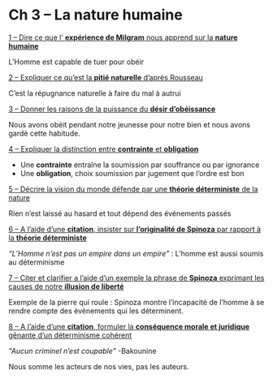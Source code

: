 # Ch 3 – La nature humaine
<ins>1 – Dire ce que l’ **expérience de Milgram** nous apprend sur la **nature humaine**</ins>

L’Homme est capable de tuer pour obéir

<ins>2 – Expliquer ce qu’est la **pitié naturelle** d’après Rousseau</ins>

C’est la répugnance naturelle à faire du mal à autrui 

<ins>3 – Donner les raisons de la puissance du **désir d’obéissance**</ins>

Nous avons obéit pendant notre jeunesse pour notre bien et nous avons gardé cette habitude.

<ins>4 – Expliquer la distinction entre **contrainte** et **obligation**</ins>

- Une **contrainte** entraîne la soumission par souffrance ou par ignorance
- Une **obligation**, choix soumission par jugement que l’ordre est bon

<ins>5 – Décrire la vision du monde défende par une **théorie déterministe** de la nature</ins>

Rien n’est laissé au hasard et tout dépend des événements passés

<ins>6 – A l’aide d’une **citation**, insister sur **l’originalité de Spinoza** par rapport à la **théorie déterministe**</ins>

*“L’Homme n’est pas un empire dans un empire”* : L’homme est aussi soumis au déterminisme

<ins>7 – Citer et clarifier a l’aide d’un exemple la phrase de **Spinoza** exprimant les causes de notre **illusion de liberté**</ins>

Exemple de la pierre qui roule : Spinoza montre l’incapacité de l’homme à se rendre compte des événements qui les déterminent.

<ins>8 – A l’aide d’une **citation**, formuler la **conséquence morale et juridique** gênante d’un déterminisme cohérent

*"Aucun criminel n’est coupable"* -Bakounine 
  
Nous somme les acteurs de nos vies, pas les auteurs.
